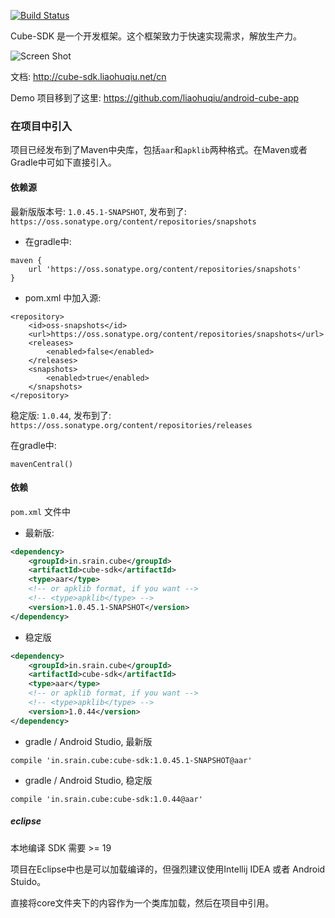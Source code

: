 [![Build Status](https://travis-ci.org/etao-open-source/cube-sdk.svg?branch=dev)](https://travis-ci.org/etao-open-source/cube-sdk)

Cube-SDK 是一个开发框架。这个框架致力于快速实现需求，解放生产力。

![Screen Shot](https://raw.githubusercontent.com/etao-open-source/cube-sdk/dev/screen-shot.png)

文档: http://cube-sdk.liaohuqiu.net/cn

Demo 项目移到了这里: https://github.com/liaohuqiu/android-cube-app

### 在项目中引入

项目已经发布到了Maven中央库，包括`aar`和`apklib`两种格式。在Maven或者Gradle中可如下直接引入。

#### 依赖源

最新版版本号: `1.0.45.1-SNAPSHOT`, 发布到了: `https://oss.sonatype.org/content/repositories/snapshots`

*   在gradle中:

```
maven {
    url 'https://oss.sonatype.org/content/repositories/snapshots'
}
```

*   pom.xml 中加入源:

```
<repository>
    <id>oss-snapshots</id>
    <url>https://oss.sonatype.org/content/repositories/snapshots</url>
    <releases>
        <enabled>false</enabled>
    </releases>
    <snapshots>
        <enabled>true</enabled>
    </snapshots>
</repository>
```

稳定版: `1.0.44`, 发布到了: `https://oss.sonatype.org/content/repositories/releases`

在gradle中:

```
mavenCentral()
```


#### 依赖

`pom.xml` 文件中

*   最新版:

```xml
<dependency>
    <groupId>in.srain.cube</groupId>
    <artifactId>cube-sdk</artifactId>
    <type>aar</type>
    <!-- or apklib format, if you want -->
    <!-- <type>apklib</type> -->
    <version>1.0.45.1-SNAPSHOT</version>
</dependency>
```

*   稳定版

```xml
<dependency>
    <groupId>in.srain.cube</groupId>
    <artifactId>cube-sdk</artifactId>
    <type>aar</type>
    <!-- or apklib format, if you want -->
    <!-- <type>apklib</type> -->
    <version>1.0.44</version>
</dependency>
```

*   gradle / Android Studio, 最新版

```
compile 'in.srain.cube:cube-sdk:1.0.45.1-SNAPSHOT@aar'
```

*   gradle / Android Studio, 稳定版

```
compile 'in.srain.cube:cube-sdk:1.0.44@aar'
```

##### eclipse

本地编译 SDK 需要 >= 19

项目在Eclipse中也是可以加载编译的，但强烈建议使用Intellij IDEA 或者 Android Stuido。

直接将core文件夹下的内容作为一个类库加载，然后在项目中引用。

